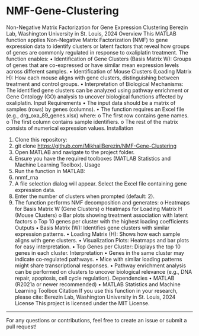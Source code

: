 # NMF-Gene-Clustering
Non-Negative Matrix Factorization for Gene Expression Clustering
Berezin Lab, Washington University in St. Louis, 2024
Overview
This MATLAB function applies Non-Negative Matrix Factorization (NMF) to gene expression data to identify clusters or latent factors that reveal how groups of genes are commonly regulated in response to oxaliplatin treatment. The function enables:
  •	Identification of Gene Clusters (Basis Matrix W): Groups of genes that are co-expressed or have similar mean expression levels across different samples.
  •	Identification of Mouse Clusters (Loading Matrix H): How each mouse aligns with gene clusters, distinguishing between treatment and control groups.
  •	Interpretation of Biological Mechanisms: The identified gene clusters can be analyzed using pathway enrichment or Gene Ontology (GO) analysis to uncover biological functions affected by oxaliplatin.
Input Requirements
  •	The input data should be a matrix of samples (rows) by genes (columns).
  •	The function requires an Excel file (e.g., drg_oxa_89_genes.xlsx) where: 
    o	The first row contains gene names.
    o	The first column contains sample identifiers.
    o	The rest of the matrix consists of numerical expression values.
Installation
1.	Clone this repository: 
2.	git clone https://github.com/MikhailBerezin/NMF-Gene-Clustering 
3.	Open MATLAB and navigate to the project folder.
4.	Ensure you have the required toolboxes (MATLAB Statistics and Machine Learning Toolbox).
Usage
1.	Run the function in MATLAB: 
2.	nnmf_rna
3.	A file selection dialog will appear. Select the Excel file containing gene expression data.
4.	Enter the number of clusters when prompted (default: 2).
5.	The function performs NMF decomposition and generates: 
  o	Heatmaps for Basis Matrix W (Gene Clusters)
  o	Heatmaps for Loading Matrix H (Mouse Clusters)
  o	Bar plots showing treatment association with latent factors
  o	Top 10 genes per cluster with the highest loading coefficients
Outputs
  •	Basis Matrix (W): Identifies gene clusters with similar expression patterns.
  •	Loading Matrix (H): Shows how each sample aligns with gene clusters.
  •	Visualization Plots: Heatmaps and bar plots for easy interpretation.
  •	Top Genes per Cluster: Displays the top 10 genes in each cluster.
Interpretation
  •	Genes in the same cluster may indicate co-regulated pathways.
  •	Mice with similar loading patterns might share transcriptional responses.
  •	Pathway enrichment analysis can be performed on clusters to uncover biological relevance (e.g., DNA repair, apoptosis, cell cycle regulation).
Dependencies
  •	MATLAB (R2021a or newer recommended)
  •	MATLAB Statistics and Machine Learning Toolbox
Citation
If you use this function in your research, please cite: Berezin Lab, Washington University in St. Louis, 2024
License
This project is licensed under the MIT License.
________________________________________
For any questions or contributions, feel free to create an issue or submit a pull request!

